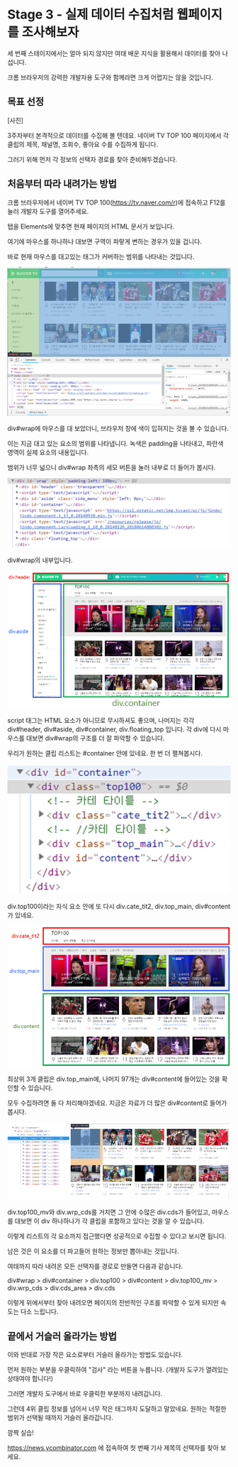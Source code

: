 # Stage 3 - 실제 데이터 수집처럼 웹페이지를 조사해보자

세 번째 스테이지에서는 얼마 되지 않지만 여태 배운 지식을 활용해서 데이터를 찾아 나섭니다.

크롬 브라우저의 강력한 개발자용 도구와 함께라면 크게 어렵지는 않을 것입니다.

## 목표 선정

[사진]

3주차부터 본격적으로 데이터를 수집해 볼 텐데요. 네이버 TV TOP 100 페이지에서 각 클립의 제목, 채널명, 조회수, 좋아요 수를 수집하게 됩니다.

그러기 위해 먼저 각 정보의 선택자 경로를 찾아 준비해두겠습니다.


## 처음부터 따라 내려가는 방법

크롬 브라우저에서 네이버 TV TOP 100(https://tv.naver.com/r)에 접속하고 F12를 눌러 개발자 도구를 열어주세요.

탭을 Elements에 맞추면 현재 페이지의 HTML 문서가 보입니다.

여기에 마우스를 하나하나 대보면 구역이 파랗게 변하는 경우가 있을 겁니다.

바로 현재 마우스를 대고있는 태그가 커버하는 범위를 나타내는 것입니다.


![](../.gitbook/assets/image-24.png)

div\#wrap에 마우스를 대 보았더니, 브라우저 창에 색이 입혀지는 것을 볼 수 있습니다.

이는 지금 대고 있는 요소의 범위를 나타냅니다. 녹색은 padding을 나타내고, 파란색 영역이 실제 요소의 내용입니다.

범위가 너무 넓으니 div\#wrap 좌측의 세모 버튼을 눌러 내부로 더 들어가 봅시다.





![](../.gitbook/assets/image-29.png)

div\#wrap의 내부입니다.

![](../.gitbook/assets/image%20%2894%29.png)

script 태그는 HTML 요소가 아니므로 무시하셔도 좋으며, 나머지는 각각 div\#header, div\#aside, div\#container, div.floating\_top 입니다. 각 div에 다시 마우스를 대보면 div\#wrap의 구조를 더 잘 파악할 수 있습니다.

우리가 원하는 클립 리스트는 \#container 안에 있네요. 한 번 더 펼쳐봅시다.





![](../.gitbook/assets/image-39.png)

div.top100이라는 자식 요소 안에 또 다시 div.cate\_tit2, div.top\_main, div\#content가 있네요.

![](../.gitbook/assets/image%20%28103%29.png)

최상위 3개 클립은 div.top\_main에, 나머지 97개는 div\#content에 들어있는 것을 확인할 수 있습니다.

모두 수집하려면 둘 다 처리해야겠네요. 지금은 자료가 더 많은 div\#content로 들어가봅시다.





![](../.gitbook/assets/image-19.png)

div.top100\_mv와 div.wrp\_cds를 거치면 그 안에 수많은 div.cds가 들어있고, 마우스를 대보면 이 div 하나하나가 각 클립을 포함하고 있다는 것을 알 수 있습니다.

이렇게 리스트의 각 요소까지 접근했다면 성공적으로 수집할 수 있다고 보시면 됩니다.

남은 것은 이 요소를 더 파고들어 원하는 정보만 뽑아내는 것입니다.

여태까지 따라 내려온 모든 선택자를 경로로 만들면 다음과 같습니다.

div#wrap > div#container > div.top100 > div#content > div.top100_mv > div.wrp_cds > div.cds_area > div.cds

이렇게 위에서부터 찾아 내려오면 페이지의 전반적인 구조를 파악할 수 있게 되지만 속도는 다소 느립니다.


## 끝에서 거슬러 올라가는 방법

이와 반대로 가장 작은 요소로부터 거슬러 올라가는 방법도 있습니다.

먼저 원하는 부분을 우클릭하여 "검사" 라는 버튼을 누릅니다. (개발자 도구가 열려있는 상태여야 합니다!)

그러면 개발자 도구에서 바로 우클릭한 부분까지 내려갑니다.

그런데 4위 클립 정보를 넘어서 너무 작은 태그까지 도달하고 말았네요. 원하는 적절한 범위가 선택될 때까지 거슬러 올라갑니다.


깜짝 실습!

https://news.ycombinator.com 에 접속하여 첫 번째 기사 제목의 선택자를 찾아 보세요.